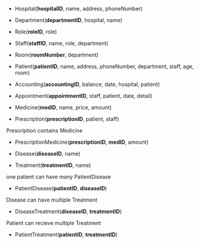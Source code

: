 * Hospital(__hospitalID__, name, address, phoneNumber)

* Department(__departmentID__, hospital, name)

* Role(__roleID__, role)

* Staff(__staffID__, name, role, department)

* Room(__roomNumber__, department)

* Patient(__patientID__, name, address, phoneNumber, department, staff, age, room)

* Accounting(__accountingID__, balance, date, hospital, patient)

* Appointment(__appointmentID__, staff, patient, date, detail)

* Medicine(__medID__, name, price, amount)

* Prescription(__prescriptionID__, patient, staff)

Prescription contains Medicine
* PrescriptionMedicine(__prescriptionID__, __medID__, amount)

* Disease(__diseaseID__, name)

* Treatment(__treatmentID__, name)

one patient can have many PatientDisease
* PatientDisease(__patientID__, __diseaseID__)

Disease can have multiple Treatment
* DiseaseTreatment(__diseaseID__, __treatmentID__)

Patient can recieve multiple Treatment
* PatientTreatment(__patientID__, __treatmentID__)